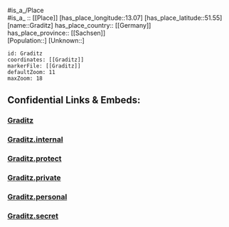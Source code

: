 ﻿---
location: [51.55,13.07] 
mapzoom: [7,12] 
mapmarker: city 
type: City
tags:
- geo/City


SpocWebEntityId: 30534
isDeleted: false
confidential: public

---
#is_a_/Place  
#is_a_ :: [[Place]] 
[has_place_longitude::13.07] 
[has_place_latitude::51.55] 
[name::Graditz] 
has_place_country:: [[Germany]]  
has_place_province:: [[Sachsen]]  
[Population::] 
[Unknown::] 


```leaflet
id: Graditz
coordinates: [[Graditz]] 
markerFile: [[Graditz]] 
defaultZoom: 11 
maxZoom: 18
```


## Confidential Links & Embeds: 

### [Graditz](/_public/Earth/Continent/Europe/Europe~Central/Germany/Germany~East/Sachsen/counties~Sachsen/Nordsachsen/cities~Nordsachsen/Torgau/City/Graditz.md) 

### [Graditz.internal](/_internal/Earth/Continent/Europe/Europe~Central/Germany/Germany~East/Sachsen/counties~Sachsen/Nordsachsen/cities~Nordsachsen/Torgau/City/Graditz.internal.md) 

### [Graditz.protect](/_protect/Earth/Continent/Europe/Europe~Central/Germany/Germany~East/Sachsen/counties~Sachsen/Nordsachsen/cities~Nordsachsen/Torgau/City/Graditz.protect.md) 

### [Graditz.private](/_private/Earth/Continent/Europe/Europe~Central/Germany/Germany~East/Sachsen/counties~Sachsen/Nordsachsen/cities~Nordsachsen/Torgau/City/Graditz.private.md) 

### [Graditz.personal](/_personal/Earth/Continent/Europe/Europe~Central/Germany/Germany~East/Sachsen/counties~Sachsen/Nordsachsen/cities~Nordsachsen/Torgau/City/Graditz.personal.md) 

### [Graditz.secret](/_secret/Earth/Continent/Europe/Europe~Central/Germany/Germany~East/Sachsen/counties~Sachsen/Nordsachsen/cities~Nordsachsen/Torgau/City/Graditz.secret.md) 
